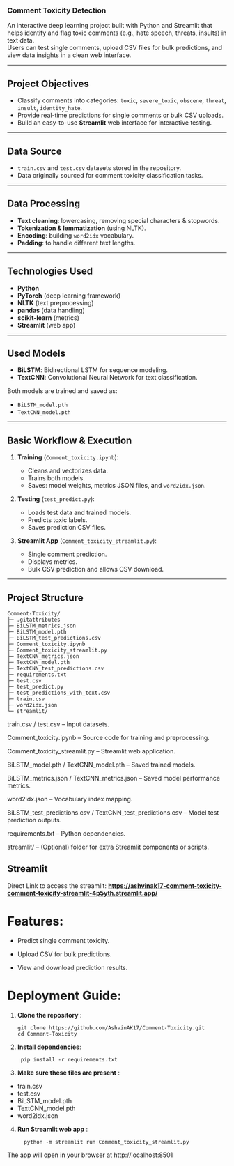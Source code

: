 ###  Comment Toxicity Detection
An interactive deep learning project built with Python and Streamlit that helps identify and flag toxic comments (e.g., hate speech, threats, insults) in text data.  
Users can test single comments, upload CSV files for bulk predictions, and view data insights in a clean web interface.

---

##  Project Objectives
- Classify comments into categories: `toxic`, `severe_toxic`, `obscene`, `threat`, `insult`, `identity_hate`.
- Provide real-time predictions for single comments or bulk CSV uploads.
- Build an easy-to-use **Streamlit** web interface for interactive testing.

---

##  Data Source
- `train.csv` and `test.csv` datasets stored in the repository.
- Data originally sourced for comment toxicity classification tasks.

---

##  Data Processing
- **Text cleaning**: lowercasing, removing special characters & stopwords.
- **Tokenization & lemmatization** (using NLTK).
- **Encoding**: building `word2idx` vocabulary.
- **Padding**: to handle different text lengths.

---

##  Technologies Used
- **Python**
- **PyTorch** (deep learning framework)
- **NLTK** (text preprocessing)
- **pandas** (data handling)
- **scikit-learn** (metrics)
- **Streamlit** (web app)

---

##  Used Models
- **BiLSTM**: Bidirectional LSTM for sequence modeling.
- **TextCNN**: Convolutional Neural Network for text classification.

Both models are trained and saved as:
- `BiLSTM_model.pth`
- `TextCNN_model.pth`

---

##  Basic Workflow & Execution
1. **Training** (`Comment_toxicity.ipynb`):  
   - Cleans and vectorizes data.
   - Trains both models.
   - Saves: model weights, metrics JSON files, and `word2idx.json`.

2. **Testing** (`test_predict.py`):  
   - Loads test data and trained models.
   - Predicts toxic labels.
   - Saves prediction CSV files.

3. **Streamlit App** (`Comment_toxicity_streamlit.py`):  
   - Single comment prediction.
   - Displays metrics.
   - Bulk CSV prediction and allows CSV download.

---

## Project Structure 

```
Comment-Toxicity/
├─ .gitattributes
├─ BiLSTM_metrics.json
├─ BiLSTM_model.pth
├─ BiLSTM_test_predictions.csv
├─ Comment_toxicity.ipynb
├─ Comment_toxicity_streamlit.py
├─ TextCNN_metrics.json
├─ TextCNN_model.pth
├─ TextCNN_test_predictions.csv
├─ requirements.txt
├─ test.csv
├─ test_predict.py
├─ test_predictions_with_text.csv
├─ train.csv
├─ word2idx.json
└─ streamlit/
```

train.csv / test.csv – Input datasets.

Comment_toxicity.ipynb – Source code for training and preprocessing.

Comment_toxicity_streamlit.py – Streamlit web application.

BiLSTM_model.pth / TextCNN_model.pth – Saved trained models.

BiLSTM_metrics.json / TextCNN_metrics.json – Saved model performance metrics.

word2idx.json – Vocabulary index mapping.

BiLSTM_test_predictions.csv / TextCNN_test_predictions.csv – Model test prediction outputs.

requirements.txt – Python dependencies.

streamlit/ – (Optional) folder for extra Streamlit components or scripts.

## Streamlit

Direct Link to access the streamlit: **https://ashvinak17-comment-toxicity-comment-toxicity-streamlit-4p5yth.streamlit.app/**

# Features:

- Predict single comment toxicity.

- Upload CSV for bulk predictions.

- View and download prediction results.

# Deployment Guide:

1. **Clone the repository** :

       git clone https://github.com/AshvinAK17/Comment-Toxicity.git
       cd Comment-Toxicity
   
2. **Install dependencies**:

        pip install -r requirements.txt
    
3. **Make sure these files are present** :

 - train.csv
 - test.csv
 - BiLSTM_model.pth
 - TextCNN_model.pth
 - word2idx.json

4. **Run Streamlit web app** :

         python -m streamlit run Comment_toxicity_streamlit.py

The app will open in your browser at http://localhost:8501

